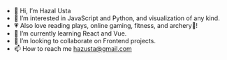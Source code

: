 - 👋 Hi, I’m Hazal Usta
- 👀 I’m interested in JavaScript and Python, and visualization of any kind.
- 💗 Also love reading plays, online gaming, fitness, and archery🏹!
- 🌱 I’m currently learning React and Vue.
- 💞️ I’m looking to collaborate on Frontend projects.
- 📫 How to reach me hazusta@gmail.com

<!---
hazal-usta/hazal-usta is a ✨ special ✨ repository because its `README.md` (this file) appears on your GitHub profile.
You can click the Preview link to take a look at your changes.
--->

